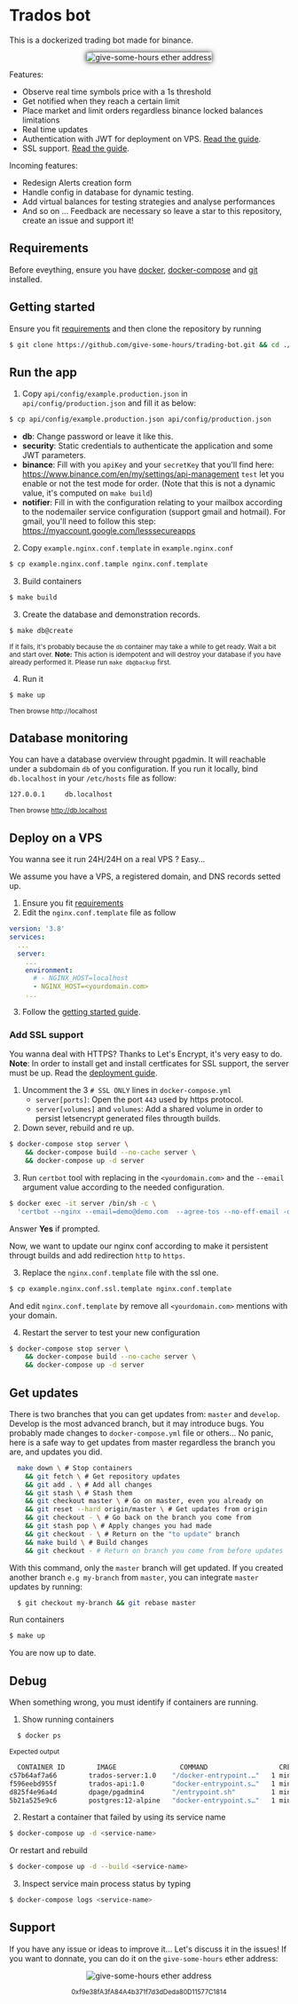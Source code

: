 # Trados bot

This is a dockerized trading bot made for binance.

<p align="center"><img alt="give-some-hours ether address" src="screenshot.png" style="box-shadow: 0 0 10px 0px;max-width:600px" /></p>

Features:

- Observe real time symbols price with a 1s threshold
- Get notified when they reach a certain limit
- Place market and limit orders regardless binance locked balances limitations
- Real time updates
- Authentication with JWT for deployment on VPS. [Read the guide](#deploy-on-vps).
- SSL support. [Read the guide](#ssl-support).

Incoming features:

- Redesign Alerts creation form
- Handle config in database for dynamic testing.
- Add virtual balances for testing strategies and analyse performances
- And so on ... Feedback are necessary so leave a star to this repository, create an issue and support it!

## Requirements

Before eveything, ensure you have [docker](https://docs.docker.com/engine/install/), [docker-compose](https://docs.docker.com/compose/install/) and [git](https://git-scm.com/book/en/v2/Getting-Started-Installing-Git) installed.

## Getting started

Ensure you fit [requirements](#requirements) and then clone the repository by running

```bash
$ git clone https://github.com/give-some-hours/trading-bot.git && cd ./trading-bot
```

## Run the app

1. Copy `api/config/example.production.json` in `api/config/production.json` and fill it as below:

```bash
$ cp api/config/example.production.json api/config/production.json
```

- **db**: Change password or leave it like this.
- **security**: Static credentials to authenticate the application and some JWT parameters.
- **binance**: Fill with you `apiKey` and your `secretKey` that you'll find here: https://www.binance.com/en/my/settings/api-management
  `test` let you enable or not the test mode for order. (Note that this is not a dynamic value, it's computed on `make build`)
- **notifier**: Fill in with the configuration relating to your mailbox according to the nodemailer service configuration (support gmail and hotmail). For gmail, you'll need to follow this step: https://myaccount.google.com/lesssecureapps

2. Copy `example.nginx.conf.template` in `example.nginx.conf`

```bash
$ cp example.nginx.conf.tample nginx.conf.template
```

3. Build containers

```bash
$ make build
```

3. Create the database and demonstration records.

```bash
$ make db@create
```

<sup>If it fails, it's probably because the `db` container may take a while to get ready. Wait a bit and start over.
<strong>Note:</strong> This action is idempotent and will destroy your database if you have already performed it. Please run `make db@backup` first.
</sup>

4. Run it

```bash
$ make up
```

<sup>Then browse http://localhost</sup>

## Database monitoring

You can have a database overview throught pgadmin. It will reachable under a subdomain `db` of you configuration. If you run it locally, bind `db.localhost` in your `/etc/hosts` file as follow:

```bash
127.0.0.1     db.localhost
```

<sub>Then browse http://db.localhost</sub>

## Deploy on a VPS

You wanna see it run 24H/24H on a real VPS ? Easy...

We assume you have a VPS, a registered domain, and DNS records setted up.

1. Ensure you fit [requirements](#requirements)
2. Edit the `nginx.conf.template` file as follow

```yml
version: '3.8'
services:
  ...
  server:
    ...
    environment:
      # - NGINX_HOST=localhost
      - NGINX_HOST=<yourdomain.com>
    ...
```

3. Follow the [getting started guide](#getting-started).

### Add SSL support

You wanna deal with HTTPS? Thanks to Let's Encrypt, it's very easy to do.
**Note**: In order to install get and install certficates for SSL support, the server must be up. Read the [deployment guide](#deploy-on-a-vps).

1. Uncomment the 3 `# SSL ONLY` lines in `docker-compose.yml`
   - `server[ports]`: Open the port `443` used by https protocol.
   - `server[volumes]` and `volumes`: Add a shared volume in order to persist letsencrypt generated files througth builds.
2. Down sever, rebuild and re up.

```bash
$ docker-compose stop server \
    && docker-compose build --no-cache server \
    && docker-compose up -d server
```

3. Run `certbot` tool with replacing in the `<yourdomain.com>` and the `--email` argument value according to the needed configuration.

```bash
$ docker exec -it server /bin/sh -c \
  'certbot --nginx --email=demo@demo.com  --agree-tos --no-eff-email -d <yourdomain.com> -d www.<yourdomain.com> -d db.<yourdomain.com>'
```

Answer **Yes** if prompted.

Now, we want to update our nginx conf according to make it persistent througt builds and add redirection `http` to `https`.

3. Replace the `nginx.conf.template` file with the ssl one.

```bash
$ cp example.nginx.conf.ssl.template nginx.conf.template
```

And edit `nginx.conf.template` by remove all `<yourdomain.com>` mentions with your domain.

4. Restart the server to test your new configuration

```bash
$ docker-compose stop server \
    && docker-compose build --no-cache server \
    && docker-compose up -d server
```

## Get updates

There is two branches that you can get updates from: `master` and `develop`. Develop is the most advanced branch, but it may introduce bugs.
You probably made changes to `docker-compose.yml` file or others... No panic, here is a safe way to get updates from master regardless the branch you are, and updates you did.

```bash
  make down \ # Stop containers
    && git fetch \ # Get repository updates
    && git add . \ # Add all changes
    && git stash \ # Stash them
    && git checkout master \ # Go on master, even you already on
    && git reset --hard origin/master \ # Get updates from origin
    && git checkout - \ # Go back on the branch you come from
    && git stash pop \ # Apply changes you had made
    && git checkout - \ # Return on the "to update" branch
    && make build \ # Build changes
    && git checkout - # Return on branch you come from before updates
```

With this command, only the `master` branch will get updated. If you created another branch `e.g my-branch` from `master`, you can integrate `master` updates by running:

```bash
  $ git checkout my-branch && git rebase master
```

Run containers

```bash
$ make up
```

You are now up to date.

## Debug

When something wrong, you must identify if containers are running.

1. Show running containers

```bash
  $ docker ps
```

<sub>Expected output</sub>

```bash
  CONTAINER ID        IMAGE                COMMAND                  CREATED             STATUS              PORTS                                      NAMES
c57b64af7a66        trados-server:1.0    "/docker-entrypoint.…"   1 minutes ago      Up 1 minutes       0.0.0.0:80->80/tcp, 0.0.0.0:443->443/tcp   server
f596eebd955f        trados-api:1.0       "docker-entrypoint.s…"   1 minutes ago      Up 1 minutes       4000/tcp                                   api
d825f4e96a4d        dpage/pgadmin4       "/entrypoint.sh"         1 minutes ago      Up 1 minutes       443/tcp, 0.0.0.0:32796->80/tcp             pgadmin
5b21a525e9c6        postgres:12-alpine   "docker-entrypoint.s…"   1 minutes ago      Up 1 minutes       0.0.0.0:5432->5432/tcp                     db
```

2. Restart a container that failed by using its service name

```bash
$ docker-compose up -d <service-name>
```

Or restart and rebuild

```bash
$ docker-compose up -d --build <service-name>
```

3. Inspect service main process status by typing

```bash
$ docker-compose logs <service-name>
```

## Support

If you have any issue or ideas to improve it... Let's discuss it in the issues!
If you want to donnate, you can do it on the `give-some-hours` ether address:

<p align="center"><img alt="give-some-hours ether address" src="qrcode.svg"  /></p>
<p align="center">
    <sub>0xf9e38fA3fA84A4b371f7d3dDeda80D11577C1814</sub>
</p>

